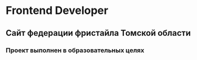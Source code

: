 # Frontend Developer
## Сайт федерации фристайла Томской области
### Проект выполнен в образовательных целях
